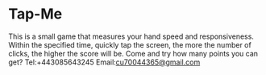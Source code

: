 # Tap-Me
This is a small game that measures your hand speed and responsiveness. Within the specified time, quickly tap the screen, the more the number of clicks, the higher the score will be. Come and try how many points you can get?
Tel:+443085643245
Email:cu70044365@gmail.com
